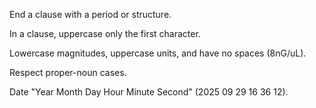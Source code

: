 End a clause with a period or structure.

In a clause, uppercase only the first character.

Lowercase magnitudes, uppercase units, and have no spaces (8nG/uL).

Respect proper-noun cases.

Date "Year Month Day Hour Minute Second" (2025 09 29 16 36 12).

